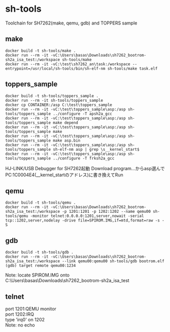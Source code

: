 # sh-tools
Toolchain for SH7262(make, qemu, gdb) and TOPPERS sample

## make
    docker build -t sh-tools/make .
    docker run --rm -it -vC:\Users\basas\Downloads\sh7262_bootrom-sh2a_isa_test:/workspace sh-tools/make
    docker run --rm -it -vC:\test\sh7262_an\task:/workspace --entrypoint=/usr/local/sh-tools/bin/sh-elf-nm sh-tools/make task.elf

## toppers_sample
    docker build -t sh-tools/toppers_sample .
    docker run --rm -it sh-tools/toppers_sample
    docker cp CONTAINER:/asp C:\test\toppers_sample
    docker run --rm -it -vC:\test\toppers_sample\asp:/asp sh-tools/toppers_sample ../configure -T apsh2a_gcc
    docker run --rm -it -vC:\test\toppers_sample\asp:/asp sh-tools/toppers_sample make depend
    docker run --rm -it -vC:\test\toppers_sample\asp:/asp sh-tools/toppers_sample make
    docker run --rm -it -vC:\test\toppers_sample\asp:/asp sh-tools/toppers_sample make asp.bin
    docker run --rm -it -vC:\test\toppers_sample\asp:/asp sh-tools/toppers_sample sh-elf-nm asp | grep \s__kernel_start$
    docker run --rm -it -vC:\test\toppers_sample\asp:/asp sh-tools/toppers_sample ../configure -T frksh2a_gcc
HJ-LINK/USB Debugger for SH7262起動
Download program...からasp選んでPC:1C0004E4(__kernel_startのアドレス)に書き換えてRun

## qemu
    docker build -t sh-tools/qemu .
    docker run --rm -it -vC:\Users\basas\Downloads\sh7262_bootrom-sh2a_isa_test:/workspace -p 1201:1201 -p 1202:1202 --name qemu00 sh-tools/qemu -monitor telnet:0.0.0.0:1201,server,nowait -serial tcp::1202,server,nodelay -drive file=SPIROM.IMG,if=mtd,format=raw -s -S

## gdb
    docker build -t sh-tools/gdb .
    docker run --rm -it -vC:\Users\basas\Downloads\sh7262_bootrom-sh2a_isa_test:/workspace --link qemu00:qemu00 sh-tools/gdb bootrom.elf
    (gdb) target remote qemu00:1234
Note: locate SPIROM.IMG onto C:\Users\basas\Downloads\sh7262_bootrom-sh2a_isa_test

## telnet
port 1201:QEMU monitor  
port 1202:IRQ  
type 'irq0' on 1202  
Note: no echo  
